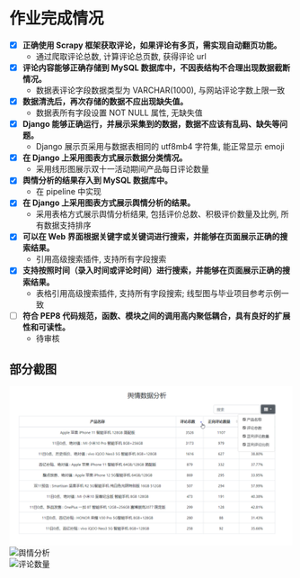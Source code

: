 # 作业完成情况

- [x] **正确使用 Scrapy 框架获取评论，如果评论有多页，需实现自动翻页功能。**
  - 通过爬取评论总数, 计算评论总页数, 获得评论 url
- [x] **评论内容能够正确存储到 MySQL 数据库中，不因表结构不合理出现数据截断情况。**
  - 数据表评论字段数据类型为 VARCHAR(1000), 与网站评论字数上限一致
- [x] **数据清洗后，再次存储的数据不应出现缺失值。**
  - 数据表所有字段设置 NOT NULL 属性, 无缺失值
- [x] **Django 能够正确运行，并展示采集到的数据，数据不应该有乱码、缺失等问题。**
  - Django 展示页采用与数据表相同的 utf8mb4 字符集, 能正常显示 emoji
- [x] **在 Django 上采用图表方式展示数据分类情况。**
  - 采用线形图展示双十一活动期间产品每日评论数量
- [x] **舆情分析的结果存入到 MySQL 数据库中。**
  - 在 pipeline 中实现
- [x] **在 Django 上采用图表方式展示舆情分析的结果。**
  - 采用表格方式展示舆情分析结果, 包括评价总数、积极评价数量及比例, 所有数据支持排序
- [x] **可以在 Web 界面根据关键字或关键词进行搜索，并能够在页面展示正确的搜索结果。**
  - 引用高级搜索插件, 支持所有字段搜索
- [x] **支持按照时间（录入时间或评论时间）进行搜索，并能够在页面展示正确的搜索结果。**
  - 表格引用高级搜索插件, 支持所有字段搜索; 线型图与毕业项目参考示例一致
- [ ] **符合 PEP8 代码规范，函数、模块之间的调用高内聚低耦合，具有良好的扩展性和可读性。**
  - 待审核

## 部分截图

![评论数据][comments]  
![舆情分析][sentiments]  
![评论数量][chart]  

[comments]: https://github.com/LRal/Pics/blob/master/%E8%88%86%E6%83%85%E5%88%86%E6%9E%90.png?raw=true
[sentiments]: https://github.com/LRal/Pics/blob/master/%E8%AF%84%E8%AE%BA%E6%95%B0%E6%8D%AE.png?raw=true
[chart]: https://github.com/LRal/Pics/blob/master/%E8%AF%84%E8%AE%BA%E6%95%B0%E9%87%8F.png?raw=true
